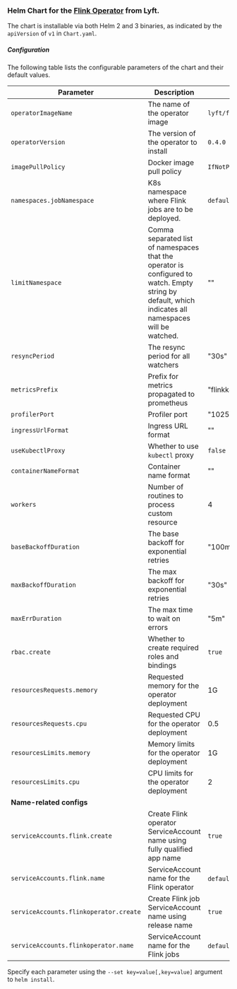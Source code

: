 ### Helm Chart for the [Flink Operator](https://github.com/lyft/flinkk8soperator) from Lyft.

The chart is installable via both Helm 2 and 3 binaries, as indicated by the `apiVersion` of `v1` in `Chart.yaml`.

##### Configuration

The following table lists the configurable parameters of the chart and their default values.

| Parameter                              | Description                                                  | Default                      |
| -------------------------------------- | ------------------------------------------------------------ | ---------------------------- |
| `operatorImageName`                    | The name of the operator image                               | `lyft/flinkk8soperator`      |
| `operatorVersion`                      | The version of the operator to install                       | `0.4.0`                      |
| `imagePullPolicy`                      | Docker image pull policy                                     | `IfNotPresent`               |
| `namespaces.jobNamespace`                    | K8s namespace where Flink jobs are to be deployed.           | `default`                    |
| `limitNamespace`                       | Comma separated list of namespaces that the operator is configured to watch. Empty string by default, which indicates all namespaces will be watched. | ""                           |
| `resyncPeriod`                         | The resync period for all watchers                           | "30s"                        |
| `metricsPrefix`                        | Prefix for metrics propagated to prometheus                  | "flinkk8soperator"           |
| `profilerPort`                         | Profiler port                                                | "10254"                      |
| `ingressUrlFormat`                     | Ingress URL format                                           | ""                           |
| `useKubectlProxy`                      | Whether to use `kubectl` proxy                               | `false`                      |
| `containerNameFormat`                  | Container name format                                        | ""                           |
| `workers`                              | Number of routines to process custom resource                | 4                            |
| `baseBackoffDuration`                  | The base backoff for exponential retries                     | "100ms"                      |
| `maxBackoffDuration`                   | The max backoff for exponential retries                      | "30s"                        |
| `maxErrDuration`                       | The max time to wait on errors                               | "5m"                         |
| `rbac.create`                          | Whether to create required roles and bindings                | `true`                       |
| `resourcesRequests.memory`             | Requested memory for the operator deployment                 | 1G                           |
| `resourcesRequests.cpu`                | Requested CPU for the operator deployment                    | 0.5                          |
| `resourcesLimits.memory`               | Memory limits for the operator deployment                    | 1G                           |
| `resourcesLimits.cpu`                  | CPU limits for the operator deployment                       | 2                            |
| **Name-related configs**               |                                                              |                              |
| `serviceAccounts.flink.create`         | Create Flink operator ServiceAccount name using fully qualified app name | `true`                       |
| `serviceAccounts.flink.name`           | ServiceAccount name for the Flink operator                   | `default` if not created     |
| `serviceAccounts.flinkoperator.create` | Create Flink job ServiceAccount name using release name      | `true`                       |
| `serviceAccounts.flinkoperator.name`   | ServiceAccount name for the Flink jobs                       | `default` if not created     |

Specify each parameter using the `--set key=value[,key=value]` argument to `helm install`.

